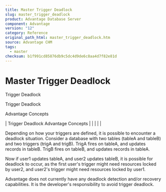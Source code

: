 ```yaml
---
title: Master Trigger Deadlock
slug: master_trigger_deadlock
product: Advantage Database Server
component: Advantage
version: "12"
category: Reference
original_path_html: master_trigger_deadlock.htm
source: Advantage CHM
tags:
  - master
checksum: b1f991cd85876db9c5dc4d9de6c8aa4d7f82e81d
---
```


# Master Trigger Deadlock

Trigger Deadlock

Trigger Deadlock

Advantage Concepts

| Trigger Deadlock  Advantage Concepts |  |  |  |  |

Depending on how your triggers are defined, it is possible to encounter a deadlock situation. Consider a database with two tables (tableA and tableB) and two triggers (trigA and trigB). TrigA fires on tableA, and updates records in tableB. TrigB fires on tableB, and updates records in tableA.

Now if user1 updates tableA, and user2 updates tableB, it is possible for deadlock to occur, as the first user's trigger might need resources locked by user2, and user2's trigger might need resources locked by user1.

Advantage does not currently have any deadlock detection and/or recovery capabilities. It is the developer's responsibility to avoid trigger deadlock.

